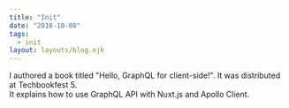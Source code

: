 ```yaml
---
title: "Init"
date: "2018-10-08"
tags:
  - init
layout: layouts/blog.njk
---
```


I authored a book titled "Hello, GraphQL for client-side!". It was distributed at Techbookfest 5.  
It explains how to use GraphQL API with Nuxt.js and Apollo Client.
